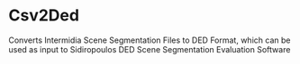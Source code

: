 # Csv2Ded
Converts Intermidia Scene Segmentation Files to DED Format, which can be used as input to Sidiropoulos DED Scene Segmentation Evaluation Software
